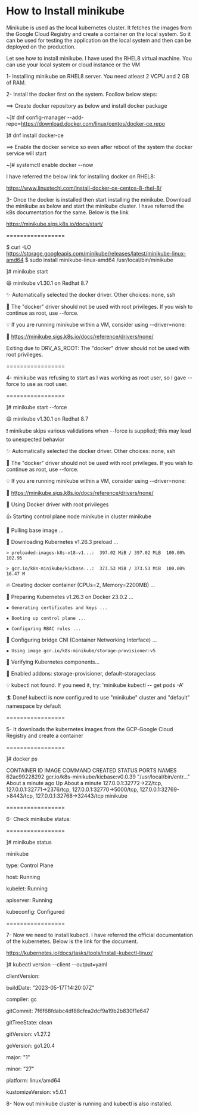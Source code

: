 # How to Install minikube

Minikube is used as the local kubernetes cluster. It fetches the images from the Google Cloud Registry and create a container on the local system.
So it can be used for testing the application on the local system and then can be deployed on the production.

Let see how to install minikube. I have used the RHEL8 virtual machine. You can use your local system or cloud instance or the VM

1- Installing minikube on RHEL8 server. You need atleast 2 VCPU and 2 GB of RAM.

2- Install the docker first on the system. Foollow below steps:

==> Create docker repository as below and install docker package

~]# dnf config-manager --add-repo=https://download.docker.com/linux/centos/docker-ce.repo

]# dnf install docker-ce 

==> Enable the docker service so even after reboot of the system the docker service will start

~]# systemctl enable docker --now

I have referred the below link for installing docker on RHEL8:

https://www.linuxtechi.com/install-docker-ce-centos-8-rhel-8/

3- Once the docker is installed then start installing the minikube. Download the minikube as below and start the minikube cluster. I have referred the k8s documentation for the same. Below is the link

https://minikube.sigs.k8s.io/docs/start/

=================

$ curl -LO https://storage.googleapis.com/minikube/releases/latest/minikube-linux-amd64
$ sudo install minikube-linux-amd64 /usr/local/bin/minikube

]# minikube start

😄  minikube v1.30.1 on Redhat 8.7

✨  Automatically selected the docker driver. Other choices: none, ssh

🛑  The "docker" driver should not be used with root privileges. If you wish to continue as root, use --force.

💡  If you are running minikube within a VM, consider using --driver=none:

📘    https://minikube.sigs.k8s.io/docs/reference/drivers/none/

   Exiting due to DRV_AS_ROOT: The "docker" driver should not be used with root privileges.

=================

4- minikube was refusing to start as I was working as root user, so I gave --force to use as root user.

=================

]# minikube start --force

😄  minikube v1.30.1 on Redhat 8.7

❗  minikube skips various validations when --force is supplied; this may lead to unexpected behavior

✨  Automatically selected the docker driver. Other choices: none, ssh

🛑  The "docker" driver should not be used with root privileges. If you wish to continue as root, use --force.

💡  If you are running minikube within a VM, consider using --driver=none:

📘    https://minikube.sigs.k8s.io/docs/reference/drivers/none/

📌  Using Docker driver with root privileges

👍  Starting control plane node minikube in cluster minikube

🚜  Pulling base image ...

💾  Downloading Kubernetes v1.26.3 preload ...

    > preloaded-images-k8s-v18-v1...:  397.02 MiB / 397.02 MiB  100.00% 102.95 
    
    > gcr.io/k8s-minikube/kicbase...:  373.53 MiB / 373.53 MiB  100.00% 16.47 M
    
🔥  Creating docker container (CPUs=2, Memory=2200MB) ...

🐳  Preparing Kubernetes v1.26.3 on Docker 23.0.2 ...

    ▪ Generating certificates and keys ...
    
    ▪ Booting up control plane ...
    
    ▪ Configuring RBAC rules ...
    
🔗  Configuring bridge CNI (Container Networking Interface) ...

    ▪ Using image gcr.io/k8s-minikube/storage-provisioner:v5
    
🔎  Verifying Kubernetes components...

🌟  Enabled addons: storage-provisioner, default-storageclass

💡  kubectl not found. If you need it, try: 'minikube kubectl -- get pods -A'

🏄  Done! kubectl is now configured to use "minikube" cluster and "default" namespace by default


=================

5- It downloads the kubernetes images from the GCP-Google Cloud Registry and create a container

=================


]# docker ps

CONTAINER ID   IMAGE                                 COMMAND                  CREATED              STATUS              PORTS                                                                                                                                  NAMES
62ac99228292   gcr.io/k8s-minikube/kicbase:v0.0.39   "/usr/local/bin/entr…"   About a minute ago   Up About a minute   127.0.0.1:32772->22/tcp, 127.0.0.1:32771->2376/tcp, 127.0.0.1:32770->5000/tcp, 127.0.0.1:32769->8443/tcp, 127.0.0.1:32768->32443/tcp   minikube

=================

6- Check minikube status:

=================

]# minikube status

minikube

type: Control Plane

host: Running

kubelet: Running

apiserver: Running

kubeconfig: Configured

=================

7- Now we need to install kubectl. I have referred the official documentation of the kubernetes. Below is the link for the document. 

https://kubernetes.io/docs/tasks/tools/install-kubectl-linux/


]# kubectl version --client --output=yaml

clientVersion:

  buildDate: "2023-05-17T14:20:07Z"
  
  compiler: gc
  
  gitCommit: 7f6f68fdabc4df88cfea2dcf9a19b2b830f1e647
  
  gitTreeState: clean
  
  gitVersion: v1.27.2
  
  goVersion: go1.20.4
  
  major: "1"
  
  minor: "27"
  
  platform: linux/amd64
  
kustomizeVersion: v5.0.1

8- Now out minikube cluster is running and kubectl is also installed.

